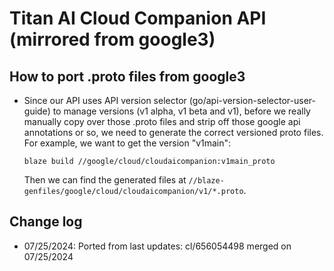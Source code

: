 # Titan AI Cloud Companion API (mirrored from google3)

## How to port .proto files from google3
* Since our API uses API version selector (go/api-version-selector-user-guide) to manage versions (v1 alpha, v1 beta and v1), before we
  really manually copy over those .proto files and strip off those google api annotations or so, we need to generate the correct versioned
  proto files. For example, we want to get the version "v1main":
  ```shell
  blaze build //google/cloud/cloudaicompanion:v1main_proto
  ```

  Then we can find the generated files at `//blaze-genfiles/google/cloud/cloudaicompanion/v1/*.proto`.

## Change log
* 07/25/2024: Ported from last updates: cl/656054498 merged on 07/25/2024